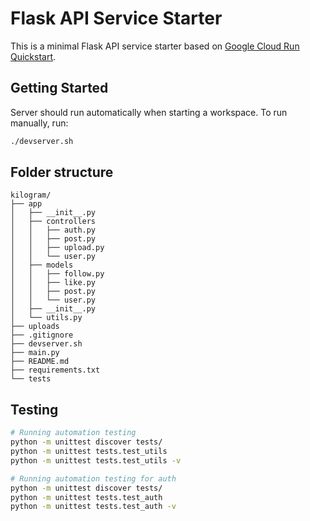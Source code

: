# Flask API Service Starter

This is a minimal Flask API service starter based on [Google Cloud Run Quickstart](https://cloud.google.com/run/docs/quickstarts/build-and-deploy/deploy-python-service).

## Getting Started

Server should run automatically when starting a workspace. To run manually, run:
```sh
./devserver.sh
```

## Folder structure

```
kilogram/
├── app
│   ├── __init__.py
│   ├── controllers
│   │   ├── auth.py
│   │   ├── post.py
│   │   ├── upload.py
│   │   └── user.py
│   ├── models
│   │   ├── follow.py
│   │   ├── like.py
│   │   ├── post.py
│   │   └── user.py
│   ├── __init__.py
│   └── utils.py
├── uploads
├── .gitignore
├── devserver.sh
├── main.py
├── README.md
├── requirements.txt
└── tests
```

## Testing

```bash
# Running automation testing 
python -m unittest discover tests/
python -m unittest tests.test_utils
python -m unittest tests.test_utils -v

# Running automation testing for auth
python -m unittest discover tests/
python -m unittest tests.test_auth
python -m unittest tests.test_auth -v
```